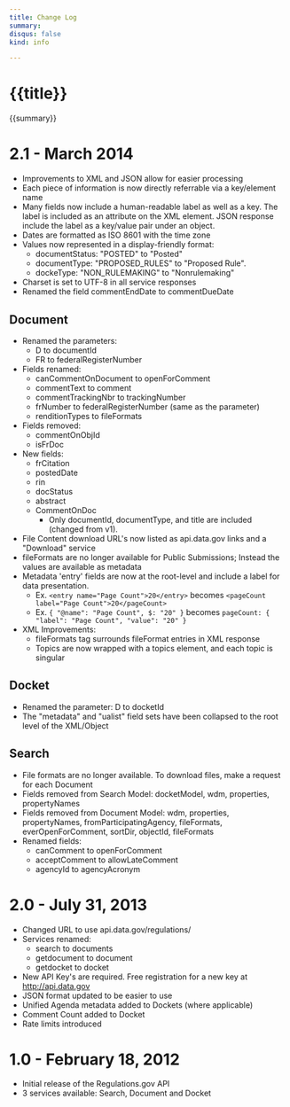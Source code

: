 ```yaml
---
title: Change Log
summary: 
disqus: false
kind: info

---
```


# {{title}}
{{summary}}

# 2.1 - March 2014
- Improvements to XML and JSON allow for easier processing
- Each piece of information is now directly referrable via a key/element name
- Many fields now include a human-readable label as well as a key. The label is included as an attribute on the XML element.  JSON response include the label as a key/value pair under an object.
- Dates are formatted as ISO 8601 with the time zone
- Values now represented in a display-friendly format:	- documentStatus:  "POSTED" to "Posted"	- documentType: "PROPOSED_RULES" to "Proposed Rule".	- dockeType: "NON_RULEMAKING" to "Nonrulemaking"
- Charset is set to UTF-8 in all service responses
- Renamed the field commentEndDate to commentDueDate

## Document
- Renamed the parameters:
	- D to documentId
	- FR to federalRegisterNumber
- Fields renamed:
	- canCommentOnDocument to openForComment
	- commentText to comment
	- commentTrackingNbr to trackingNumber
	- frNumber to federalRegisterNumber (same as the parameter)
	- renditionTypes to fileFormats
- Fields removed:
	- commentOnObjId
	- isFrDoc
- New fields:
	- frCitation
	- postedDate
	- rin
	- docStatus
	- abstract
	- CommentOnDoc
		- Only documentId, documentType, and title are included (changed from v1).
- File Content download URL's now listed as api.data.gov links and a "Download" service
- fileFormats are no longer available for Public Submissions; Instead the values are available as metadata
- Metadata 'entry' fields are now at the root-level and include a label for data presentation.
	- Ex. `<entry name="Page Count">20</entry>` becomes `<pageCount label="Page Count">20</pageCount>`
	- Ex. `{ "@name": "Page Count", $: "20" }` becomes `pageCount: { "label": "Page Count", "value": "20" }`
- XML Improvements:
	- fileFormats tag surrounds fileFormat entries in XML response
	- Topics are now wrapped with a topics element, and each topic is singular



## Docket
- Renamed the parameter: D to docketId
- The "metadata" and "ualist" field sets have been collapsed to the root level of the XML/Object
 
## Search
- File formats are no longer available. To download files, make a request for each Document
- Fields removed from Search Model: docketModel, wdm, properties, propertyNames
- Fields removed from Document Model: wdm, properties, propertyNames, fromParticipatingAgency, fileFormats, everOpenForComment, sortDir, objectId, fileFormats
- Renamed fields:
	- canComment to openForComment
	- acceptComment to allowLateComment
	- agencyId to agencyAcronym



# 2.0 - July 31, 2013
- Changed URL to use api.data.gov/regulations/
- Services renamed:
	- search to documents
	- getdocument to document
	- getdocket to docket
- New API Key's are required. Free registration for a new key at http://api.data.gov
- JSON format updated to be easier to use
- Unified Agenda metadata added to Dockets (where applicable)
- Comment Count added to Docket
- Rate limits introduced


# 1.0 - February 18, 2012
- Initial release of the Regulations.gov API
- 3 services available: Search, Document and Docket
